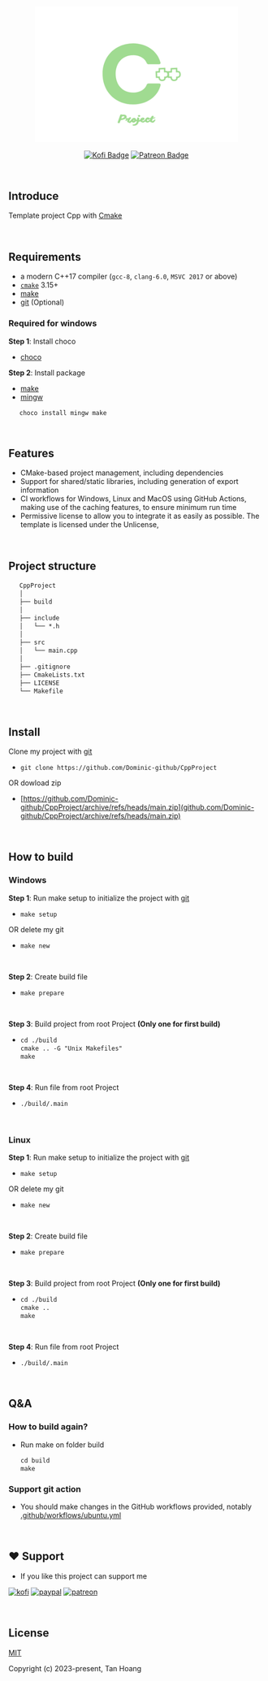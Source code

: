 <p align="center"><a><img width="400" src="./.github/assets/Logo.png" alt="Logo"></a></p>

<div align="center">

[![Kofi Badge](https://img.shields.io/badge/-Kofi-ff5f5f?style=flat-square&logo=Kofi&logoColor=white)](https://ko-fi.com/dominic_kofi) [![Patreon Badge](https://img.shields.io/badge/-Patreon-ffffff?style=flat-square&logo=Patreon&logoColor=ff424d)](https://www.patreon.com/user?u=57078534)

</div>

<br/>

## Introduce

Template project Cpp with [Cmake](https://cmake.org/)

<br/>

## Requirements

- a modern C++17 compiler (`gcc-8`, `clang-6.0`, `MSVC 2017` or above)
- [`cmake`](https://cmake.org) 3.15+
- [make]()
- [git](https://git-scm.com/) (Optional)

### Required for windows

**Step 1**: Install choco

- [choco](https://chocolatey.org/install)

**Step 2**: Install package

- [make](https://community.chocolatey.org/packages/make)
- [mingw](https://community.chocolatey.org/packages/mingw)

```
   choco install mingw make
```

<br/>

## Features

- CMake-based project management, including dependencies
- Support for shared/static libraries, including generation of export information
- CI workflows for Windows, Linux and MacOS using GitHub Actions, making use of the caching features, to ensure minimum run time
- Permissive license to allow you to integrate it as easily as possible. The template is licensed under the Unlicense,

<br/>

## Project structure

```
   CppProject
   │  
   ├── build      
   │  
   ├── include
   │   └── *.h
   │  
   ├── src
   │   └── main.cpp
   │  
   ├── .gitignore
   ├── CmakeLists.txt
   ├── LICENSE
   └── Makefile
```

<br/>

## Install

Clone my project with [git](https://git-scm.com/)

- ```
  git clone https://github.com/Dominic-github/CppProject
  ```

OR dowload zip

- [https://github.com/Dominic-github/CppProject/archive/refs/heads/main.zip](github.com/Dominic-github/CppProject/archive/refs/heads/main.zip)

<br/>

## How to build

### Windows

**Step 1**: Run make setup to initialize the project with [git](https://git-scm.com/)

- ```
  make setup
  ```

OR delete my git

- ```
  make new
  ```

  <br/>

**Step 2**: Create build file

- ```
  make prepare
  ```

  <br/>

**Step 3**: Build project from root Project **(Only one for first build)**

- ```
  cd ./build
  cmake .. -G "Unix Makefiles"
  make
  ```
  <br/>

**Step 4**: Run file from root Project

- ```
  ./build/.main
  ```

<br/>

### Linux

**Step 1**: Run make setup to initialize the project with [git](https://git-scm.com/)

- ```
  make setup
  ```

OR delete my git

- ```
  make new
  ```
  <br/>

**Step 2**: Create build file

- ```
  make prepare
  ```
  <br/>

**Step 3**: Build project from root Project **(Only one for first build)**

- ```
  cd ./build
  cmake ..
  make
  ```
  <br/>

**Step 4**: Run file from root Project

- ```
  ./build/.main
  ```

<br/>

## Q&A

### How to build again?

- Run make on folder build
  ```
  cd build
  make
  ```
### Support git action


- You should make changes in the GitHub workflows provided, notably [.github/workflows/ubuntu.yml](https://github.com/Dominic-github/CppProject/blob/main/.github/workflows/ubuntu.yml)


<br/>

## ❤️ Support

- If you like this project can support me

[![kofi](https://img.shields.io/badge/Ko--fi-F16061?style=for-the-badge&logo=ko-fi&logoColor=white)](https://ko-fi.com/Dominic_kofi)
[![paypal](https://img.shields.io/badge/PayPal-00457C?style=for-the-badge&logo=paypal&logoColor=white)](https://paypal.me/DominicPPal)
[![patreon](https://img.shields.io/badge/Patreon-F96854?style=for-the-badge&logo=patreon&logoColor=white)](https://www.patreon.com/Dominic_patreon)

<br/>

## License

[MIT](https://opensource.org/licenses/MIT)

Copyright (c) 2023-present, Tan Hoang

